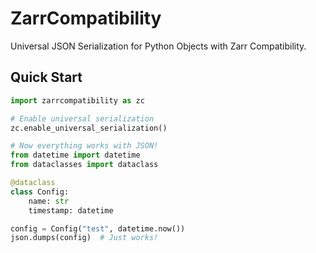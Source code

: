 # ZarrCompatibility

Universal JSON Serialization for Python Objects with Zarr Compatibility.

## Quick Start

```python
import zarrcompatibility as zc

# Enable universal serialization
zc.enable_universal_serialization()

# Now everything works with JSON!
from datetime import datetime
from dataclasses import dataclass

@dataclass
class Config:
    name: str
    timestamp: datetime

config = Config("test", datetime.now())
json.dumps(config)  # Just works!
